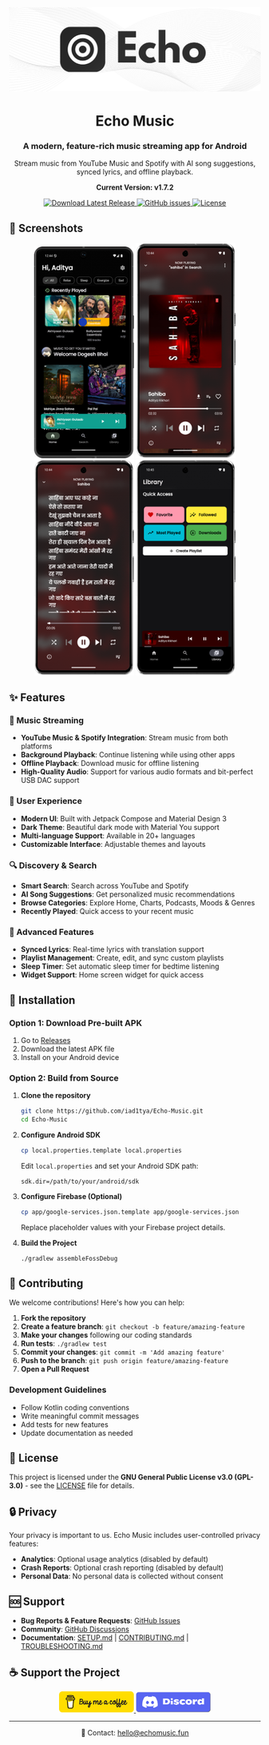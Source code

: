 <div align="center">
  <img src="assets/Echo_github.png" alt="Echo Music Logo" />
</div>

<div align="center">
  <h1>Echo Music</h1>
  <h3>A modern, feature-rich music streaming app for Android</h3>
  <p>Stream music from YouTube Music and Spotify with AI song suggestions, synced lyrics, and offline playback.</p>
  <p><strong>Current Version: v1.7.2</strong></p>
</div>

<div align="center">
  <a href="https://github.com/iad1tya/Echo-Music/releases/latest">
    <img src="https://img.shields.io/badge/Download-Latest%20Release-brightgreen" alt="Download Latest Release"/>
  </a>
  <a href="https://github.com/iad1tya/Echo-Music/issues">
    <img src="https://img.shields.io/github/issues/iad1tya/Echo-Music" alt="GitHub issues"/>
  </a>
  <a href="https://github.com/iad1tya/Echo-Music/blob/main/LICENSE">
    <img src="https://img.shields.io/github/license/iad1tya/Echo-Music" alt="License"/>
  </a>
</div>

## 📱 Screenshots

<div align="center">
  <img src="assets/Screenshots/sc_1.png" alt="Home Screen" width="200"/>
  <img src="assets/Screenshots/sc_2.png" alt="Music Player" width="200"/>
  <img src="assets/Screenshots/sc_3.png" alt="Playlist Management" width="200"/>
  <img src="assets/Screenshots/sc_4.png" alt="Settings" width="200"/>
</div>

## ✨ Features

### 🎵 Music Streaming
- **YouTube Music & Spotify Integration**: Stream music from both platforms
- **Background Playback**: Continue listening while using other apps
- **Offline Playback**: Download music for offline listening
- **High-Quality Audio**: Support for various audio formats and bit-perfect USB DAC support

### 🎨 User Experience
- **Modern UI**: Built with Jetpack Compose and Material Design 3
- **Dark Theme**: Beautiful dark mode with Material You support
- **Multi-language Support**: Available in 20+ languages
- **Customizable Interface**: Adjustable themes and layouts

### 🔍 Discovery & Search
- **Smart Search**: Search across YouTube and Spotify
- **AI Song Suggestions**: Get personalized music recommendations
- **Browse Categories**: Explore Home, Charts, Podcasts, Moods & Genres
- **Recently Played**: Quick access to your recent music

### 🎯 Advanced Features
- **Synced Lyrics**: Real-time lyrics with translation support
- **Playlist Management**: Create, edit, and sync custom playlists
- **Sleep Timer**: Set automatic sleep timer for bedtime listening
- **Widget Support**: Home screen widget for quick access

## 🚀 Installation

### Option 1: Download Pre-built APK
1. Go to [Releases](https://github.com/iad1tya/Echo-Music/releases/latest)
2. Download the latest APK file
3. Install on your Android device

### Option 2: Build from Source
1. **Clone the repository**
   ```bash
   git clone https://github.com/iad1tya/Echo-Music.git
   cd Echo-Music
   ```

2. **Configure Android SDK**
   ```bash
   cp local.properties.template local.properties
   ```
   Edit `local.properties` and set your Android SDK path:
   ```properties
   sdk.dir=/path/to/your/android/sdk
   ```

3. **Configure Firebase (Optional)**
   ```bash
   cp app/google-services.json.template app/google-services.json
   ```
   Replace placeholder values with your Firebase project details.

4. **Build the Project**
   ```bash
   ./gradlew assembleFossDebug
   ```

## 🤝 Contributing

We welcome contributions! Here's how you can help:

1. **Fork the repository**
2. **Create a feature branch**: `git checkout -b feature/amazing-feature`
3. **Make your changes** following our coding standards
4. **Run tests**: `./gradlew test`
5. **Commit your changes**: `git commit -m 'Add amazing feature'`
6. **Push to the branch**: `git push origin feature/amazing-feature`
7. **Open a Pull Request**

### Development Guidelines
- Follow Kotlin coding conventions
- Write meaningful commit messages
- Add tests for new features
- Update documentation as needed

## 📄 License

This project is licensed under the **GNU General Public License v3.0 (GPL-3.0)** - see the [LICENSE](LICENSE) file for details.

## 🔒 Privacy

Your privacy is important to us. Echo Music includes user-controlled privacy features:
- **Analytics**: Optional usage analytics (disabled by default)
- **Crash Reports**: Optional crash reporting (disabled by default)
- **Personal Data**: No personal data is collected without consent

## 🆘 Support

- **Bug Reports & Feature Requests**: [GitHub Issues](https://github.com/iad1tya/Echo-Music/issues)
- **Community**: [GitHub Discussions](https://github.com/iad1tya/Echo-Music/discussions)
- **Documentation**: [SETUP.md](SETUP.md) | [CONTRIBUTING.md](CONTRIBUTING.md) | [TROUBLESHOOTING.md](TROUBLESHOOTING.md)


## ☕ Support the Project
<div align="center">
  <a href="https://buymeacoffee.com/iad1tya">
    <img src="assets/bmac.png" alt="Buy Me a Coffee" width="150"/>
  </a>
  <a href="https://discord.gg/eNFNHaWN97">
    <img src="assets/discord.png" alt="Discord Community" width="150"/>
  </a>
</div>

---

<div align="center">
  <p>📧 Contact: <a href="mailto:hello@echomusic.fun">hello@echomusic.fun</a></p>
</div>